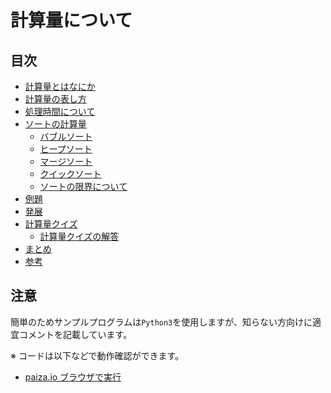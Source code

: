# 計算量について

## 目次

- [計算量とはなにか](./complexity.md)
- [計算量の表し方](./complexity_landau.md)
- [処理時間について](./process_time.md)
- [ソートの計算量](./sort.md)
  - [バブルソート](./sort_bubble_sort.md)
  - [ヒープソート](./sort_heap_sort.md)
  - [マージソート](./sort_merge_sort.md)
  - [クイックソート](./sort_quick_sort.md)
  - [ソートの限界について](./sort_limit.md)
- [例題](./example1.md)
- [発展](./application.md)
- [計算量クイズ](./practice.md)
  - [計算量クイズの解答](./complexity/answer.md)
- [まとめ](./conclusion.md)
- [参考](./references.md)

## 注意

簡単のためサンプルプログラムは`Python3`を使用しますが、知らない方向けに適宜コメントを記載しています。

※ コードは以下などで動作確認ができます。
- [paiza.io ブラウザで実行](https://paiza.io/projects/kHNZa8u481Ut2zApjlQm1A)